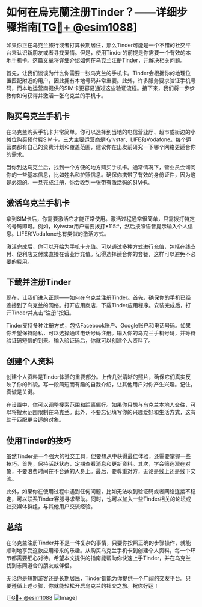 # 如何在烏克蘭注册Tinder？——详细步骤指南[[TG💪+ @esim1088](https://t.me/s/esim1088)]

如果你正在乌克兰旅行或者打算长期居住，那么Tinder可能是一个不错的社交平台来认识新朋友或者寻找爱情。但是，使用Tinder的前提是你需要一个有效的本地手机卡。这篇文章将详细介绍如何在乌克兰注册Tinder，并解决相关问题。

首先，让我们谈谈为什么你需要一张乌克兰的手机卡。Tinder会根据你的地理位置匹配附近的用户，因此拥有本地号码非常重要。此外，许多服务要求验证手机号码，而本地运营商提供的SIM卡更容易通过这些验证流程。接下来，我们将一步步教你如何获得并激活一张乌克兰的手机卡。

## 购买乌克兰手机卡

在乌克兰购买手机卡非常简单。你可以选择到当地的电信营业厅、超市或街边的小摊位购买预付费SIM卡。三大主要运营商是Kyivstar、LIFE和Vodafone。每个运营商都有自己的资费计划和覆盖范围，建议你在出发前研究一下哪个网络更适合你的需求。

当你到达乌克兰后，找到一个方便的地方购买手机卡。通常情况下，营业员会询问你的一些基本信息，比如姓名和护照信息。确保你携带了有效的身份证件，因为这是必须的。一旦完成注册，你会收到一张带有激活码的SIM卡。

## 激活乌克兰手机卡

拿到SIM卡后，你需要激活它才能正常使用。激活过程通常很简单，只需拨打特定的号码即可。例如，Kyivstar用户需要拨打*115#，然后按照语音提示输入个人信息。LIFE和Vodafone也有类似的激活方式。

激活完成后，你可以开始为手机卡充值。可以通过多种方式进行充值，包括在线支付、便利店支付或直接在营业厅充值。记得选择适合你的套餐，这样可以避免不必要的费用。

## 下载并注册Tinder

现在，让我们进入正题——如何在乌克兰注册Tinder。首先，确保你的手机已经连接到了乌克兰的网络。打开应用商店，下载Tinder应用程序。安装完成后，打开Tinder并点击“注册”按钮。

Tinder支持多种注册方式，包括Facebook账户、Google账户和电话号码。如果你希望保持隐私，可以选择通过电话号码注册。输入你的乌克兰手机号码，并等待验证码短信的到来。输入验证码后，你就可以创建个人资料了。

## 创建个人资料

创建个人资料是Tinder体验的重要部分。上传几张清晰的照片，确保它们真实反映了你的外貌。写一段简短而有趣的自我介绍，让其他用户对你产生兴趣。记住，真诚是关键。

在设置中，你可以调整搜索范围和距离偏好。如果你只想与乌克兰本地人交往，可以将搜索范围限制在乌克兰。此外，不要忘记填写你的兴趣爱好和生活方式，这有助于匹配更合适的对象。

## 使用Tinder的技巧

虽然Tinder是一个强大的社交工具，但要想从中获得最佳体验，还需要掌握一些技巧。首先，保持活跃状态，定期查看消息和更新资料。其次，学会筛选潜在对象，不要浪费时间在不合适的人身上。最后，要尊重对方，无论是线上还是线下交流。

此外，如果你在使用过程中遇到任何问题，比如无法收到验证码或者网络连接不稳定，可以联系Tinder客服寻求帮助。同时，也可以加入一些Tinder相关的论坛或社交媒体群组，与其他用户交流经验。

## 总结

在乌克兰注册Tinder并不是一件复杂的事情，只要你按照正确的步骤操作，就能顺利地享受这款应用带来的乐趣。从购买乌克兰手机卡到创建个人资料，每一个环节都需要细心对待。希望本文提供的指南能帮助你快速上手Tinder，并在乌克兰找到志同道合的朋友或伴侣。

无论你是短期游客还是长期居民，Tinder都能为你提供一个广阔的交友平台。只要遵循上述步骤，你就能轻松开启乌克兰的社交之旅。祝你好运！

[[TG💪+ @esim1088](https://t.me/s/esim1088) ![Image](https://i.postimg.cc/4NQfJmqS/Snipaste-2025-05-13-00-14-12.png)]
